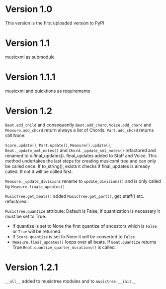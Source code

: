 # Version 1.0

This version is the first uploaded version to PyPI

# Version 1.1
musicxml as submodule

# Version 1.1.1
musicxml and quicktions as requirements

# Version 1.2
`Beat.add_child` and consequently `Beat.add_chord`, `Voice.add_chord` and `Measure.add_chord` return always a list of Chords. `Part.add_chord` returns still None.

`Score.update()`, `Part.update()`, `Measure().update()`, `Beat._update_xml_notes()` and `Chord._update_xml_notes()` refactored and renamed 
to x.final_updates(). final_updates added to Staff and Voice. This method undertakes the last steps for creating musicxml tree and can 
only be called once. If to_string(), exists it checks if final_updates is already called. If not it will be called first.

`Measure._update_divisions` rename to `update_divisions()` and is only called by `Measure.finale_updates()`

`MusicTree.get_beats()` added
`MusicTree.get_part()`, get_staff() etc. refactored.

`MusicTree.quantize` attribute: Default is False, if quantization is necessary it must be set to True. 
  * If quantize is set to None the first quantize of ancestors which is `False` or `True` will be returned.
  * If `Score.quantize` is set to None it will be converted to `False`
  * `Measure.final_updates()` loops over all beats. If `Beat.quantize` returns True `Beat.quantize_quarter_durations()` is called.

# Version 1.2.1
``__all__`` added to musictree modules and to ``musictree.__init__``
